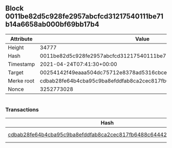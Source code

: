 ## Block 0011be82d5c928fe2957abcfcd31217540111be71b14a6658ab000bf69bb17b4

Attribute | Value
--- | ---
Height | 34777
Hash | 0011be82d5c928fe2957abcfcd31217540111be71b14a6658ab000bf69bb17b4
Timestamp | 2021-04-24T07:41:30+00:00
Target | 00254142f49eaaa504dc75712e8378ad5316cbcead634704b3734b6271167cc4
Merke root | cdbab28fe64b4cba95c9ba8efddfab8ca2cec817fb6488c6444233b328569802
Nonce | 3252773028

```

```

### Transactions

Hash | Amount
--- | ---
[cdbab28fe64b4cba95c9ba8efddfab8ca2cec817fb6488c6444233b328569802](cdbab28fe64b4cba95c9ba8efddfab8ca2cec817fb6488c6444233b328569802.md) | 10.00000000 SKEPTI 

